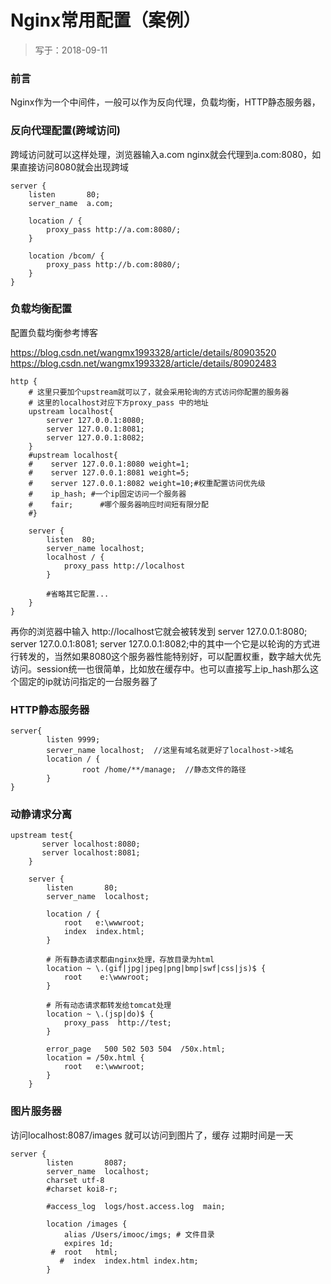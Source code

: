 # Nginx常用配置（案例）

> 写于：2018-09-11

### 前言
Nginx作为一个中间件，一般可以作为反向代理，负载均衡，HTTP静态服务器，


### 反向代理配置(跨域访问)
跨域访问就可以这样处理，浏览器输入a.com nginx就会代理到a.com:8080，如果直接访问8080就会出现跨域
```
server {
    listen       80;
    server_name  a.com;

	location / {
	    proxy_pass http://a.com:8080/;
    }

    location /bcom/ {
	    proxy_pass http://b.com:8080/;
    }
}
```
### 负载均衡配置

配置负载均衡参考博客

https://blog.csdn.net/wangmx1993328/article/details/80903520
https://blog.csdn.net/wangmx1993328/article/details/80902483



```
http {
    # 这里只要加个upstream就可以了，就会采用轮询的方式访问你配置的服务器
    # 这里的localhost对应下方proxy_pass 中的地址
    upstream localhost{
        server 127.0.0.1:8080;
        server 127.0.0.1:8081;
        server 127.0.0.1:8082;
    }
    #upstream localhost{
    #    server 127.0.0.1:8080 weight=1;
    #    server 127.0.0.1:8081 weight=5;
    #    server 127.0.0.1:8082 weight=10;#权重配置访问优先级
    #    ip_hash; #一个ip固定访问一个服务器
    #    fair;      #哪个服务器响应时间短有限分配
    #}
    
    server {
        listen  80;
        server_name localhost;
        localhost / {
            proxy_pass http://localhost
        }
        
        #省略其它配置...
    }
}
```
再你的浏览器中输入 http://localhost它就会被转发到
server 127.0.0.1:8080;
        server 127.0.0.1:8081;
        server 127.0.0.1:8082;中的其中一个它是以轮询的方式进行转发的，当然如果8080这个服务器性能特别好，可以配置权重，数字越大优先访问。session统一也很简单，比如放在缓存中。也可以直接写上ip_hash那么这个固定的ip就访问指定的一台服务器了
        
        
### HTTP静态服务器
```
server{
        listen 9999;
        server_name localhost;  //这里有域名就更好了localhost->域名
        location / {
                root /home/**/manage;  //静态文件的路径
        }
}
```

### 动静请求分离
```
upstream test{  
       server localhost:8080;  
       server localhost:8081;  
    }   

    server {  
        listen       80;  
        server_name  localhost;  

        location / {  
            root   e:\wwwroot;  
            index  index.html;  
        }  

        # 所有静态请求都由nginx处理，存放目录为html  
        location ~ \.(gif|jpg|jpeg|png|bmp|swf|css|js)$ {  
            root    e:\wwwroot;  
        }  

        # 所有动态请求都转发给tomcat处理  
        location ~ \.(jsp|do)$ {  
            proxy_pass  http://test;  
        }  

        error_page   500 502 503 504  /50x.html;  
        location = /50x.html {  
            root   e:\wwwroot;  
        }  
    }  
```


### 图片服务器
访问localhost:8087/images 就可以访问到图片了，缓存 过期时间是一天
```
server {
        listen       8087;
        server_name  localhost;
        charset utf-8
        #charset koi8-r;

        #access_log  logs/host.access.log  main;

        location /images {
            alias /Users/imooc/imgs; # 文件目录
            expires 1d;
         #  root   html;
           #  index  index.html index.htm;
        }
```        
